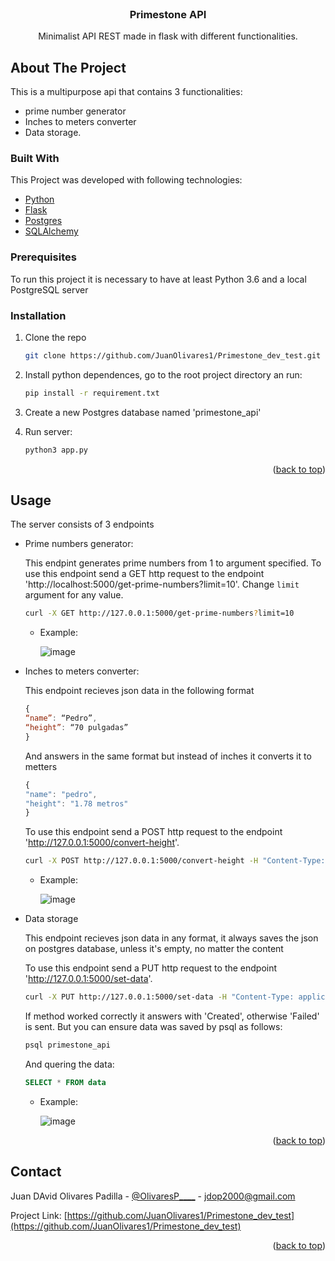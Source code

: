 <div id="top"></div>
<!--
*** Thanks for checking out the Best-README-Template. If you have a suggestion
*** that would make this better, please fork the repo and create a pull request
*** or simply open an issue with the tag "enhancement".
*** Don't forget to give the project a star!
*** Thanks again! Now go create something AMAZING! :D
-->



<!-- PROJECT SHIELDS -->
<!--
*** I'm using markdown "reference style" links for readability.
*** Reference links are enclosed in brackets [ ] instead of parentheses ( ).
*** See the bottom of this document for the declaration of the reference variables
*** for contributors-url, forks-url, etc. This is an optional, concise syntax you may use.
*** https://www.markdownguide.org/basic-syntax/#reference-style-links
-->



<!-- PROJECT LOGO -->
<br />
<div align="center">
  <h3 align="center">Primestone API</h3>

  <p align="center">
    Minimalist API REST made in flask with different functionalities.
  </p>
</div>


<!-- ABOUT THE PROJECT -->
## About The Project

This is a multipurpose api that contains 3 functionalities:
- prime number generator
- Inches to meters converter
- Data storage.


### Built With

This Project was developed with following technologies:

* [Python](https://www.python.org)
* [Flask](https://flask.palletsprojects.com/en/2.0.x/)
* [Postgres](https://www.postgresql.org)
* [SQLAlchemy](https://www.sqlalchemy.org)


### Prerequisites

To run this project it is necessary to have at least Python 3.6 and a local PostgreSQL server

### Installation

1. Clone the repo
   ```sh
   git clone https://github.com/JuanOlivares1/Primestone_dev_test.git
   ```
2. Install python dependences, go to the root project directory an run:
   ```sh
   pip install -r requirement.txt
   ```
3. Create a new Postgres database named 'primestone_api'

4. Run server:
   ```sh
   python3 app.py
   ```

<p align="right">(<a href="#top">back to top</a>)</p>



<!-- USAGE EXAMPLES -->
## Usage

The server consists of 3 endpoints

* Prime numbers generator: 
  
  This endpint generates prime numbers from 1 to argument specified.
  To use this endpoint send a GET http request to the endpoint 'http://localhost:5000/get-prime-numbers?limit=10'. Change `limit` argument for any value.
  
  ```sh
  curl -X GET http://127.0.0.1:5000/get-prime-numbers?limit=10
  ```
  
  - Example:

    ![image](https://user-images.githubusercontent.com/48563349/143718428-747c7c6f-07a8-48e1-b015-3fad9c3ea7e8.png)

* Inches to meters converter: 
  
  This endpoint recieves json data in the following format 
  ```js
  {
  “name”: “Pedro”,
  “height”: “70 pulgadas”
  }
  ```
  
  And answers in the same format but instead of inches it converts it to metters
  ```js
  {
  "name": "pedro",
  "height": "1.78 metros"
  }
  ```
  To use this endpoint send a POST http request to the endpoint 'http://127.0.0.1:5000/convert-height'.
  
  ```sh
  curl -X POST http://127.0.0.1:5000/convert-height -H "Content-Type: application/json" -d '{"name":"pedro","height":"70 pulgadas"}'
  ```
    
  - Example:

    ![image](https://user-images.githubusercontent.com/48563349/143718501-511d0469-22c6-4c7e-bd95-3454bcedcf6f.png)
  
* Data storage

  This endpoint recieves json data in any format, it always saves the json on postgres database, unless it's empty,  no matter the content
  
  To use this endpoint send a PUT http request to the endpoint 'http://127.0.0.1:5000/set-data'.
  
  ```sh
  curl -X PUT http://127.0.0.1:5000/set-data -H "Content-Type: application/json" -d '{"name":"Lucas","age":"35"}'
  ```
  
  If method worked correctly it answers with 'Created', otherwise 'Failed' is sent. But you can ensure data was saved by psql as follows:
  
  ```sh
  psql primestone_api
  ```
  
  And quering the data:
  
  ```sql
  SELECT * FROM data
  ```
  
  
  - Example:

    ![image](https://user-images.githubusercontent.com/48563349/143718541-79fade11-85ab-4df8-8003-cc15f0ad7535.png)


<p align="right">(<a href="#top">back to top</a>)</p>



<!-- CONTACT -->
## Contact

Juan DAvid Olivares Padilla - [@OlivaresP____](https://twitter.com/OlivaresP____) - jdop2000@gmail.com

Project Link: [https://github.com/JuanOlivares1/Primestone_dev_test](https://github.com/JuanOlivares1/Primestone_dev_test)

<p align="right">(<a href="#top">back to top</a>)</p>
